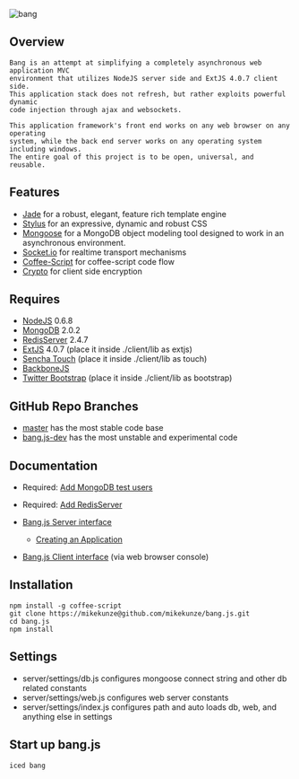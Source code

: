 ![bang](/mikekunze/bang.js/blob/master/client/img/logo.jpg?raw=true "Bang.js")

## Overview
	Bang is an attempt at simplifying a completely asynchronous web application MVC
	environment that utilizes NodeJS server side and ExtJS 4.0.7 client side.  
	This application stack does not refresh, but rather exploits powerful dynamic 
	code injection through ajax and websockets.
	
	This application framework's front end works on any web browser on any operating
	system, while the back end server works on any operating system including windows.
	The entire goal of this project is to be open, universal, and reusable.

## Features
* [Jade](http://jade-lang.com/) for a robust, elegant, feature rich template engine
* [Stylus](http://learnboost.github.com/stylus/) for an expressive, dynamic and robust CSS
* [Mongoose](http://mongoosejs.com/) for a MongoDB object modeling tool designed to work in an asynchronous environment.
* [Socket.io](http://socket.io) for realtime transport mechanisms
* [Coffee-Script](http://maxtaco.github.com/coffee-script/) for coffee-script code flow
* [Crypto](http://code.google.com/p/crypto-js/) for client side encryption
    
## Requires
* [NodeJS](http://nodejs.org/) 0.6.8
* [MongoDB](http://www.mongodb.org/) 2.0.2
* [RedisServer](http://redis.io) 2.4.7
* [ExtJS](http://www.sencha.com/products/extjs/) 4.0.7 (place it inside ./client/lib as extjs)
* [Sencha Touch](http://www.sencha.com/products/touch/) (place it inside ./client/lib as touch)
* [BackboneJS](http://documentcloud.github.com/backbone/)
* [Twitter Bootstrap](http://twitter.github.com/bootstrap/) (place it inside ./client/lib as bootstrap)
     
## GitHub Repo Branches
* [master](https://github.com/mikekunze/bang.js) has the most stable code base  
* [bang.js-dev](https://github.com/mikekunze/bang.js/tree/bang.js-dev) has the most unstable and experimental code

## Documentation
* Required: [Add MongoDB test users](https://github.com/mikekunze/bang.js/blob/master/docs/mongodb.md)
* Required: [Add RedisServer](https://github.com/mikekunze/bang.js/blob/master/docs/redis.md)

* [Bang.js Server interface](https://github.com/mikekunze/bang.js/blob/master/docs/server.md)
  * [Creating an Application](https://github.com/mikekunze/bang.js/blob/master/docs/application.md)

* [Bang.js Client interface](https://github.com/mikekunze/bang.js/blob/master/docs/client.md)  (via web browser console)
   
## Installation
    npm install -g coffee-script
    git clone https://mikekunze@github.com/mikekunze/bang.js.git
    cd bang.js
    npm install

## Settings
* server/settings/db.js    configures mongoose connect string and other db related constants
* server/settings/web.js   configures web server constants
* server/settings/index.js configures path and auto loads db, web, and anything else in settings

## Start up bang.js

    iced bang